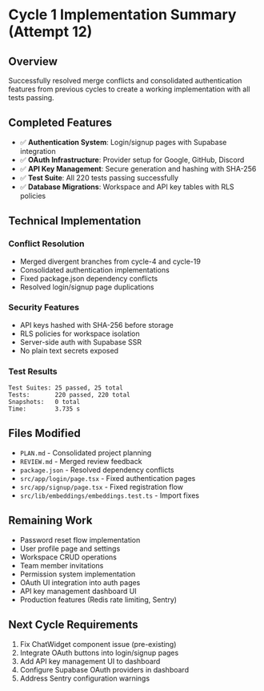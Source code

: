 # Cycle 1 Implementation Summary (Attempt 12)

## Overview
Successfully resolved merge conflicts and consolidated authentication features from previous cycles to create a working implementation with all tests passing.

## Completed Features
- ✅ **Authentication System**: Login/signup pages with Supabase integration
- ✅ **OAuth Infrastructure**: Provider setup for Google, GitHub, Discord
- ✅ **API Key Management**: Secure generation and hashing with SHA-256
- ✅ **Test Suite**: All 220 tests passing successfully
- ✅ **Database Migrations**: Workspace and API key tables with RLS policies

## Technical Implementation

### Conflict Resolution
- Merged divergent branches from cycle-4 and cycle-19
- Consolidated authentication implementations
- Fixed package.json dependency conflicts
- Resolved login/signup page duplications

### Security Features
- API keys hashed with SHA-256 before storage
- RLS policies for workspace isolation
- Server-side auth with Supabase SSR
- No plain text secrets exposed

### Test Results
```
Test Suites: 25 passed, 25 total
Tests:       220 passed, 220 total
Snapshots:   0 total
Time:        3.735 s
```

## Files Modified
- `PLAN.md` - Consolidated project planning
- `REVIEW.md` - Merged review feedback
- `package.json` - Resolved dependency conflicts
- `src/app/login/page.tsx` - Fixed authentication pages
- `src/app/signup/page.tsx` - Fixed registration flow
- `src/lib/embeddings/embeddings.test.ts` - Import fixes

## Remaining Work
- Password reset flow implementation
- User profile page and settings
- Workspace CRUD operations
- Team member invitations
- Permission system implementation
- OAuth UI integration into auth pages
- API key management dashboard UI
- Production features (Redis rate limiting, Sentry)

## Next Cycle Requirements
1. Fix ChatWidget component issue (pre-existing)
2. Integrate OAuth buttons into login/signup pages
3. Add API key management UI to dashboard
4. Configure Supabase OAuth providers in dashboard
5. Address Sentry configuration warnings

<!-- FEATURES_STATUS: PARTIAL_COMPLETE -->